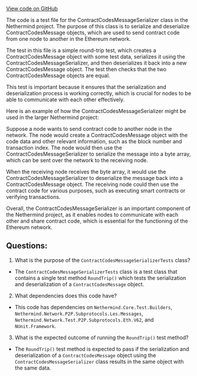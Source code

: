 [View code on GitHub](https://github.com/NethermindEth/nethermind/src/Nethermind/Nethermind.Network.Test/P2P/Subprotocols/Les/ContractCodesMessageSerializerTests.cs)

The code is a test file for the ContractCodesMessageSerializer class in the Nethermind project. The purpose of this class is to serialize and deserialize ContractCodesMessage objects, which are used to send contract code from one node to another in the Ethereum network. 

The test in this file is a simple round-trip test, which creates a ContractCodesMessage object with some test data, serializes it using the ContractCodesMessageSerializer, and then deserializes it back into a new ContractCodesMessage object. The test then checks that the two ContractCodesMessage objects are equal. 

This test is important because it ensures that the serialization and deserialization process is working correctly, which is crucial for nodes to be able to communicate with each other effectively. 

Here is an example of how the ContractCodesMessageSerializer might be used in the larger Nethermind project:

Suppose a node wants to send contract code to another node in the network. The node would create a ContractCodesMessage object with the code data and other relevant information, such as the block number and transaction index. The node would then use the ContractCodesMessageSerializer to serialize the message into a byte array, which can be sent over the network to the receiving node. 

When the receiving node receives the byte array, it would use the ContractCodesMessageSerializer to deserialize the message back into a ContractCodesMessage object. The receiving node could then use the contract code for various purposes, such as executing smart contracts or verifying transactions. 

Overall, the ContractCodesMessageSerializer is an important component of the Nethermind project, as it enables nodes to communicate with each other and share contract code, which is essential for the functioning of the Ethereum network.
## Questions: 
 1. What is the purpose of the `ContractCodesMessageSerializerTests` class?
- The `ContractCodesMessageSerializerTests` class is a test class that contains a single test method `RoundTrip()` which tests the serialization and deserialization of a `ContractCodesMessage` object.

2. What dependencies does this code have?
- This code has dependencies on `Nethermind.Core.Test.Builders`, `Nethermind.Network.P2P.Subprotocols.Les.Messages`, `Nethermind.Network.Test.P2P.Subprotocols.Eth.V62`, and `NUnit.Framework`.

3. What is the expected outcome of running the `RoundTrip()` test method?
- The `RoundTrip()` test method is expected to pass if the serialization and deserialization of a `ContractCodesMessage` object using the `ContractCodesMessageSerializer` class results in the same object with the same data.
